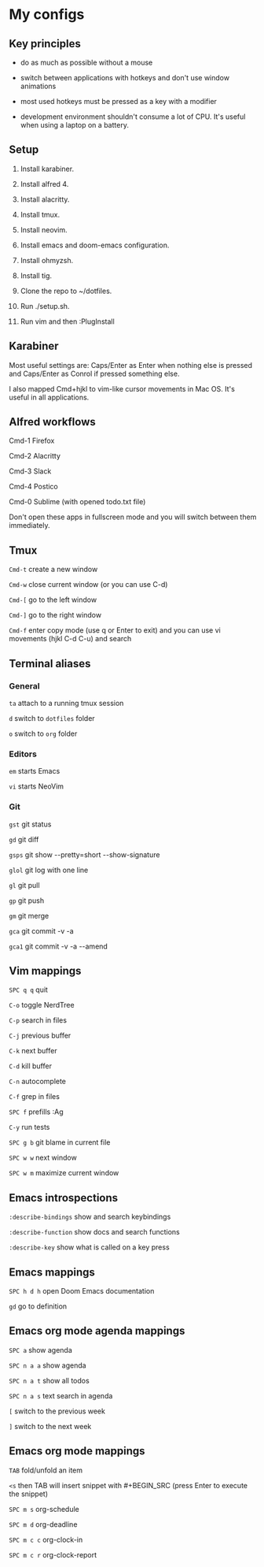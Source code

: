 # My configs

## Key principles

- do as much as possible without a mouse

- switch between applications with hotkeys and don't use window animations

- most used hotkeys must be pressed as a key with a modifier

- development environment shouldn't consume a lot of CPU. It's useful when using a laptop on a battery.


## Setup

1. Install karabiner.

2. Install alfred 4.

3. Install alacritty.

4. Install tmux.

5. Install neovim.

6. Install emacs and doom-emacs configuration.

7. Install ohmyzsh.

8. Install tig.

9. Clone the repo to ~/dotfiles.

10. Run ./setup.sh.

11. Run vim and then :PlugInstall


## Karabiner

Most useful settings are: Caps/Enter as Enter when nothing else is pressed and Caps/Enter as Conrol if pressed something else.

I also mapped Cmd+hjkl to vim-like cursor movements in Mac OS. It's useful in all applications.


## Alfred workflows

Cmd-1 Firefox

Cmd-2 Alacritty

Cmd-3 Slack

Cmd-4 Postico

Cmd-0 Sublime (with opened todo.txt file)

Don't open these apps in fullscreen mode and you will switch between them immediately.


## Tmux

`Cmd-t` create a new window

`Cmd-w` close current window (or you can use C-d)

`Cmd-[` go to the left window

`Cmd-]` go to the right window

`Cmd-f` enter copy mode (use q or Enter to exit) and you can use vi movements (hjkl C-d C-u) and search


## Terminal aliases

### General

`ta`   attach to a running tmux session

`d`    switch to `dotfiles` folder

`o`    switch to `org` folder

### Editors

`em`   starts Emacs

`vi`   starts NeoVim

### Git

`gst`  git status

`gd`   git diff

`gsps` git show --pretty=short --show-signature

`glol` git log with one line

`gl`   git pull

`gp`   git push

`gm`   git merge

`gca`  git commit -v -a

`gca1` git commit -v -a --amend


## Vim mappings

`SPC q q` quit

`C-o`     toggle NerdTree

`C-p`     search in files

`C-j`     previous buffer

`C-k`     next buffer

`C-d`     kill buffer

`C-n`     autocomplete

`C-f`     grep in files

`SPC f`   prefills :Ag

`C-y`     run tests

`SPC g b` git blame in current file

`SPC w w` next window

`SPC w m` maximize current window


## Emacs introspections

`:describe-bindings` show and search keybindings

`:describe-function` show docs and search functions

`:describe-key`      show what is called on a key press


## Emacs mappings

`SPC h d h` open Doom Emacs documentation

`gd`        go to definition


## Emacs org mode agenda mappings

`SPC a`     show agenda

`SPC n a a` show agenda

`SPC n a t` show all todos

`SPC n a s` text search in agenda

`[`         switch to the previous week

`]`         switch to the next week


## Emacs org mode mappings

`TAB`       fold/unfold an item

`<s`        then TAB will insert snippet with #+BEGIN_SRC (press Enter to execute the snippet)

`SPC m s`   org-schedule

`SPC m d`   org-deadline

`SPC m c c` org-clock-in

`SPC m c r` org-clock-report
